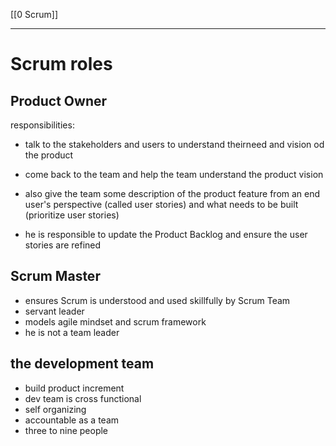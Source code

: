 [[0 Scrum]]


-------------
# Scrum roles
## Product Owner
responsibilities:
- talk to the stakeholders and users to understand theirneed and vision od the product

- come back to the team and help the team understand the product vision
- also give the team some description of the product feature from an end user's perspective (called user stories) and what needs to be built (prioritize user stories)
- he is responsible to update the Product Backlog and ensure the user stories are refined


## Scrum Master
- ensures Scrum is understood and used skillfully by Scrum Team
- servant leader
- models agile mindset and scrum framework
- he is not a team leader

## the development team
- build product increment
- dev team is cross functional
- self organizing
- accountable as a team
- three to nine people













